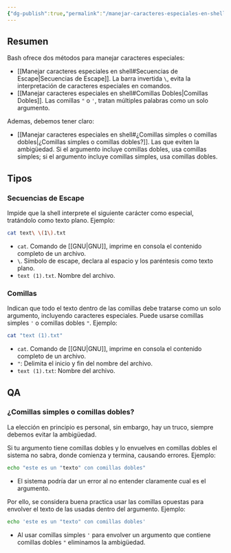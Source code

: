 ```yaml
---
{"dg-publish":true,"permalink":"/manejar-caracteres-especiales-en-shell/","created":"2025-01-21T11:54","updated":"2025-01-21T13:00"}
---
```


## Resumen
Bash ofrece dos métodos para manejar caracteres especiales:
- [[Manejar caracteres especiales en shell#Secuencias de Escape\|Secuencias de Escape]]. La barra invertida `\`, evita la interpretación de caracteres especiales en comandos.
- [[Manejar caracteres especiales en shell#Comillas Dobles\|Comillas Dobles]]. Las comillas `"` o `'`, tratan múltiples palabras como un solo argumento.

Ademas, debemos tener claro:
- [[Manejar caracteres especiales en shell#¿Comillas simples o comillas dobles\|¿Comillas simples o comillas dobles?]]. Las que eviten la ambigüedad. Si el argumento incluye comillas dobles, usa comillas simples; si el argumento incluye comillas simples, usa comillas dobles.
## Tipos
### Secuencias de Escape
Impide que la shell interprete el siguiente carácter como especial, tratándolo como texto plano. Ejemplo:

```bash
cat text\ \(1\).txt
```
* `cat`. Comando de [[GNU\|GNU]], imprime en consola el contenido completo de un archivo. 
* `\`. Símbolo de escape, declara al espacio y los paréntesis como texto plano.
* `text (1).txt`. Nombre del archivo.

### Comillas
Indican que todo el texto dentro de las comillas debe tratarse como un solo argumento, incluyendo caracteres especiales. Puede usarse comillas simples `'` o comillas dobles `"`. Ejemplo:

```bash
cat "text (1).txt"
```
* `cat`. Comando de [[GNU\|GNU]], imprime en consola el contenido completo de un archivo. 
* `"`: Delimita el inicio y fin del nombre del archivo.
* `text (1).txt`: Nombre del archivo.

## QA
### ¿Comillas simples o comillas dobles?
La elección en principio es personal, sin embargo, hay un truco, siempre debemos evitar la ambigüedad.

Si tu argumento tiene comillas dobles y lo envuelves en comillas dobles el sistema no sabra, donde comienza y termina, causando errores. Ejemplo:
```bash
echo "este es un "texto" con comillas dobles"
```
- El sistema podría dar un error al no entender claramente cual es el argumento.

Por ello, se considera buena practica usar las comillas opuestas para envolver el texto de las usadas dentro del argumento. Ejemplo:
```bash
echo 'este es un "texto" con comillas dobles'
```
- Al usar comillas simples `'` para envolver un argumento que contiene comillas dobles `"` eliminamos la ambigüedad.